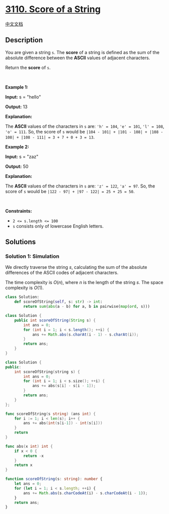# [3110. Score of a String](https://leetcode.com/problems/score-of-a-string)

[中文文档](/solution/3100-3199/3110.Score%20of%20a%20String/README.md)

<!-- tags:String -->

## Description

<p>You are given a string <code>s</code>. The <strong>score</strong> of a string is defined as the sum of the absolute difference between the <strong>ASCII</strong> values of adjacent characters.</p>

<p>Return the <strong>score</strong> of<em> </em><code>s</code>.</p>

<p>&nbsp;</p>
<p><strong class="example">Example 1:</strong></p>

<div class="example-block">
<p><strong>Input:</strong> <span class="example-io">s = &quot;hello&quot;</span></p>

<p><strong>Output:</strong> <span class="example-io">13</span></p>

<p><strong>Explanation:</strong></p>

<p>The <strong>ASCII</strong> values of the characters in <code>s</code> are: <code>&#39;h&#39; = 104</code>, <code>&#39;e&#39; = 101</code>, <code>&#39;l&#39; = 108</code>, <code>&#39;o&#39; = 111</code>. So, the score of <code>s</code> would be <code>|104 - 101| + |101 - 108| + |108 - 108| + |108 - 111| = 3 + 7 + 0 + 3 = 13</code>.</p>
</div>

<p><strong class="example">Example 2:</strong></p>

<div class="example-block">
<p><strong>Input:</strong> <span class="example-io">s = &quot;zaz&quot;</span></p>

<p><strong>Output:</strong> <span class="example-io">50</span></p>

<p><strong>Explanation:</strong></p>

<p>The <strong>ASCII</strong> values of the characters in <code>s</code> are: <code>&#39;z&#39; = 122</code>, <code>&#39;a&#39; = 97</code>. So, the score of <code>s</code> would be <code>|122 - 97| + |97 - 122| = 25 + 25 = 50</code>.</p>
</div>

<p>&nbsp;</p>
<p><strong>Constraints:</strong></p>

<ul>
	<li><code>2 &lt;= s.length &lt;= 100</code></li>
	<li><code>s</code> consists only of lowercase English letters.</li>
</ul>

## Solutions

### Solution 1: Simulation

We directly traverse the string $s$, calculating the sum of the absolute differences of the ASCII codes of adjacent characters.

The time complexity is $O(n)$, where $n$ is the length of the string $s$. The space complexity is $O(1)$.

<!-- tabs:start -->

```python
class Solution:
    def scoreOfString(self, s: str) -> int:
        return sum(abs(a - b) for a, b in pairwise(map(ord, s)))
```

```java
class Solution {
    public int scoreOfString(String s) {
        int ans = 0;
        for (int i = 1; i < s.length(); ++i) {
            ans += Math.abs(s.charAt(i - 1) - s.charAt(i));
        }
        return ans;
    }
}
```

```cpp
class Solution {
public:
    int scoreOfString(string s) {
        int ans = 0;
        for (int i = 1; i < s.size(); ++i) {
            ans += abs(s[i] - s[i - 1]);
        }
        return ans;
    }
};
```

```go
func scoreOfString(s string) (ans int) {
	for i := 1; i < len(s); i++ {
		ans += abs(int(s[i-1]) - int(s[i]))
	}
	return
}

func abs(x int) int {
	if x < 0 {
		return -x
	}
	return x
}
```

```ts
function scoreOfString(s: string): number {
    let ans = 0;
    for (let i = 1; i < s.length; ++i) {
        ans += Math.abs(s.charCodeAt(i) - s.charCodeAt(i - 1));
    }
    return ans;
}
```

<!-- tabs:end -->

<!-- end -->
